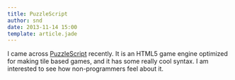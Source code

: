 ```yaml
---
title: PuzzleScript
author: snd
date: 2013-11-14 15:00
template: article.jade
---
```


I came across [PuzzleScript](http://www.puzzlescript.net/) recently. It is an HTML5 game engine optimized for making tile based games, and it has some really cool syntax. I am interested to see how non-programmers feel about it.